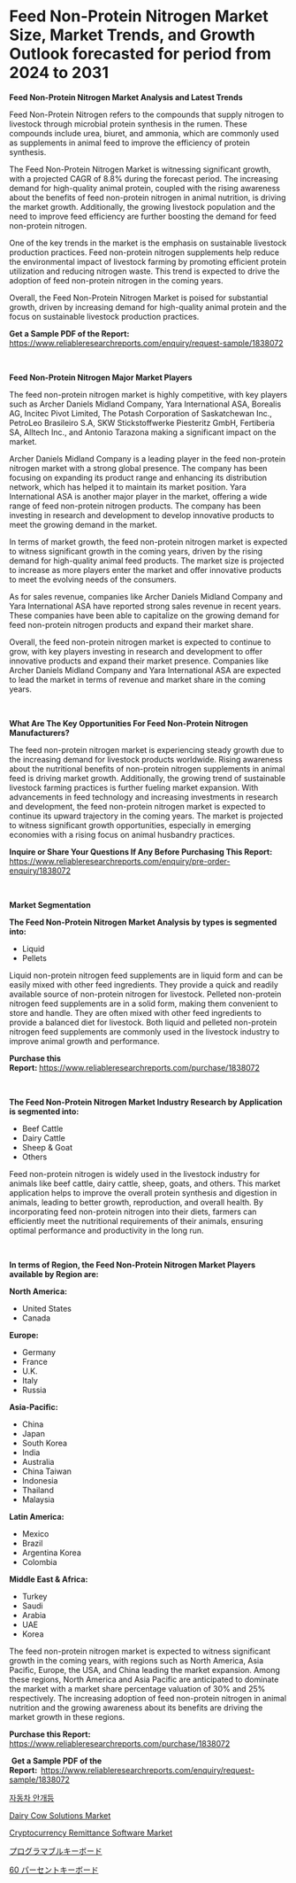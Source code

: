 <p><h1>Feed Non-Protein Nitrogen Market Size, Market Trends, and Growth Outlook forecasted for period from 2024 to 2031</h1></p><p><strong>Feed Non-Protein Nitrogen Market Analysis and Latest Trends</strong></p>
<p><p>Feed Non-Protein Nitrogen refers to the compounds that supply nitrogen to livestock through microbial protein synthesis in the rumen. These compounds include urea, biuret, and ammonia, which are commonly used as supplements in animal feed to improve the efficiency of protein synthesis.</p><p>The Feed Non-Protein Nitrogen Market is witnessing significant growth, with a projected CAGR of 8.8% during the forecast period. The increasing demand for high-quality animal protein, coupled with the rising awareness about the benefits of feed non-protein nitrogen in animal nutrition, is driving the market growth. Additionally, the growing livestock population and the need to improve feed efficiency are further boosting the demand for feed non-protein nitrogen.</p><p>One of the key trends in the market is the emphasis on sustainable livestock production practices. Feed non-protein nitrogen supplements help reduce the environmental impact of livestock farming by promoting efficient protein utilization and reducing nitrogen waste. This trend is expected to drive the adoption of feed non-protein nitrogen in the coming years.</p><p>Overall, the Feed Non-Protein Nitrogen Market is poised for substantial growth, driven by increasing demand for high-quality animal protein and the focus on sustainable livestock production practices.</p></p>
<p><strong>Get a Sample PDF of the Report:&nbsp;</strong> <a href="https://www.reliableresearchreports.com/enquiry/request-sample/1838072">https://www.reliableresearchreports.com/enquiry/request-sample/1838072</a></p>
<p>&nbsp;</p>
<p><strong>Feed Non-Protein Nitrogen Major Market Players</strong></p>
<p><p>The feed non-protein nitrogen market is highly competitive, with key players such as Archer Daniels Midland Company, Yara International ASA, Borealis AG, Incitec Pivot Limited, The Potash Corporation of Saskatchewan Inc., PetroLeo Brasileiro S.A, SKW Stickstoffwerke Piesteritz GmbH, Fertiberia SA, Alltech Inc., and Antonio Tarazona making a significant impact on the market.</p><p>Archer Daniels Midland Company is a leading player in the feed non-protein nitrogen market with a strong global presence. The company has been focusing on expanding its product range and enhancing its distribution network, which has helped it to maintain its market position. Yara International ASA is another major player in the market, offering a wide range of feed non-protein nitrogen products. The company has been investing in research and development to develop innovative products to meet the growing demand in the market.</p><p>In terms of market growth, the feed non-protein nitrogen market is expected to witness significant growth in the coming years, driven by the rising demand for high-quality animal feed products. The market size is projected to increase as more players enter the market and offer innovative products to meet the evolving needs of the consumers.</p><p>As for sales revenue, companies like Archer Daniels Midland Company and Yara International ASA have reported strong sales revenue in recent years. These companies have been able to capitalize on the growing demand for feed non-protein nitrogen products and expand their market share.</p><p>Overall, the feed non-protein nitrogen market is expected to continue to grow, with key players investing in research and development to offer innovative products and expand their market presence. Companies like Archer Daniels Midland Company and Yara International ASA are expected to lead the market in terms of revenue and market share in the coming years.</p></p>
<p>&nbsp;</p>
<p><strong>What Are The Key Opportunities For Feed Non-Protein Nitrogen Manufacturers?</strong></p>
<p><p>The feed non-protein nitrogen market is experiencing steady growth due to the increasing demand for livestock products worldwide. Rising awareness about the nutritional benefits of non-protein nitrogen supplements in animal feed is driving market growth. Additionally, the growing trend of sustainable livestock farming practices is further fueling market expansion. With advancements in feed technology and increasing investments in research and development, the feed non-protein nitrogen market is expected to continue its upward trajectory in the coming years. The market is projected to witness significant growth opportunities, especially in emerging economies with a rising focus on animal husbandry practices.</p></p>
<p><strong>Inquire or Share Your Questions If Any Before Purchasing This Report:</strong> <a href="https://www.reliableresearchreports.com/enquiry/pre-order-enquiry/1838072">https://www.reliableresearchreports.com/enquiry/pre-order-enquiry/1838072</a></p>
<p>&nbsp;</p>
<p><strong>Market Segmentation</strong></p>
<p><strong>The Feed Non-Protein Nitrogen Market Analysis by types is segmented into:</strong></p>
<p><ul><li>Liquid</li><li>Pellets</li></ul></p>
<p><p>Liquid non-protein nitrogen feed supplements are in liquid form and can be easily mixed with other feed ingredients. They provide a quick and readily available source of non-protein nitrogen for livestock. Pelleted non-protein nitrogen feed supplements are in a solid form, making them convenient to store and handle. They are often mixed with other feed ingredients to provide a balanced diet for livestock. Both liquid and pelleted non-protein nitrogen feed supplements are commonly used in the livestock industry to improve animal growth and performance.</p></p>
<p><strong>Purchase this Report:&nbsp;</strong><a href="https://www.reliableresearchreports.com/purchase/1838072">https://www.reliableresearchreports.com/purchase/1838072</a></p>
<p>&nbsp;</p>
<p><strong>The Feed Non-Protein Nitrogen Market Industry Research by Application is segmented into:</strong></p>
<p><ul><li>Beef Cattle</li><li>Dairy Cattle</li><li>Sheep & Goat</li><li>Others</li></ul></p>
<p><p>Feed non-protein nitrogen is widely used in the livestock industry for animals like beef cattle, dairy cattle, sheep, goats, and others. This market application helps to improve the overall protein synthesis and digestion in animals, leading to better growth, reproduction, and overall health. By incorporating feed non-protein nitrogen into their diets, farmers can efficiently meet the nutritional requirements of their animals, ensuring optimal performance and productivity in the long run.</p></p>
<p>&nbsp;</p>
<p><strong>In terms of Region, the Feed Non-Protein Nitrogen Market Players available by Region are:</strong></p>
<p>
    <p> <strong> North America: </strong>
        <ul>
            <li>United States</li>
            <li>Canada</li>
        </ul>
        </p> 
    <p> <strong> Europe: </strong>
        <ul>
            <li>Germany</li>
            <li>France</li>
            <li>U.K.</li>
            <li>Italy</li>
            <li>Russia</li>
        </ul>
        </p> 
    <p> <strong> Asia-Pacific: </strong>
        <ul>
            <li>China</li>
            <li>Japan</li>
            <li>South Korea</li>
            <li>India</li>
            <li>Australia</li>
            <li>China Taiwan</li>
            <li>Indonesia</li>
            <li>Thailand</li>
            <li>Malaysia</li>
        </ul>
        </p> 
    <p> <strong> Latin America: </strong>
        <ul>
            <li>Mexico</li>
            <li>Brazil</li>
            <li>Argentina Korea</li>
            <li>Colombia</li>
        </ul>
        </p> 
    <p> <strong> Middle East & Africa: </strong>
        <ul>
            <li>Turkey</li>
            <li>Saudi</li>
            <li>Arabia</li>
            <li>UAE</li>
            <li>Korea</li>
        </ul>
    </p>
    </p>
<p><p>The feed non-protein nitrogen market is expected to witness significant growth in the coming years, with regions such as North America, Asia Pacific, Europe, the USA, and China leading the market expansion. Among these regions, North America and Asia Pacific are anticipated to dominate the market with a market share percentage valuation of 30% and 25% respectively. The increasing adoption of feed non-protein nitrogen in animal nutrition and the growing awareness about its benefits are driving the market growth in these regions.</p></p>
<p><strong>Purchase this Report: </strong><a href="https://www.reliableresearchreports.com/purchase/1838072">https://www.reliableresearchreports.com/purchase/1838072</a></p>
<p>&nbsp;<strong>Get a Sample PDF of the Report:&nbsp;&nbsp;</strong><a href="https://www.reliableresearchreports.com/enquiry/request-sample/1838072">https://www.reliableresearchreports.com/enquiry/request-sample/1838072</a></p>
<p><strong></strong></p>
<p><p><a href="https://medium.com/@yohan.grilli/2024%EB%85%84%EB%B6%80%ED%84%B0-2031%EB%85%84%EA%B9%8C%EC%A7%80%EC%9D%98-%EC%9E%90%EB%8F%99%EC%B0%A8-%EC%95%88%EA%B0%9C%EB%93%B1-%EC%8B%9C%EC%9E%A5-%EB%B6%84%EC%84%9D-%EB%B0%8F-%EA%B7%9C%EB%AA%A8-%EC%98%88%EC%B8%A1-da99f607aa66">자동차 안개등</a></p><p><a href="https://github.com/julyju69/Market-Research-Report-List-2/blob/main/dairy-cow-solutions-market.md">Dairy Cow Solutions Market</a></p><p><a href="https://spotless-saver-8fd.notion.site/Cryptocurrency-Remittance-Software-Market-A-Comprehensive-Report-of-its-Market-Share-Growth-Trend-45f975c1b23743049cb73630777c048d">Cryptocurrency Remittance Software Market</a></p><p><a href="https://medium.com/@entelabrahimi1961/%E3%83%97%E3%83%AD%E3%82%B0%E3%83%A9%E3%83%9E%E3%83%96%E3%83%AB%E3%82%AD%E3%83%BC%E3%83%9C%E3%83%BC%E3%83%89%E5%B8%82%E5%A0%B4%E3%81%AE%E5%B1%95%E6%9C%9B-%E6%A5%AD%E7%95%8C%E3%81%AE%E6%A6%82%E8%A6%81%E3%81%A8%E4%BA%88%E6%B8%AC-2024%E5%B9%B4%E3%81%8B%E3%82%892031%E5%B9%B4%E3%81%BE%E3%81%A7-7397dc41c278">プログラマブルキーボード</a></p><p><a href="https://medium.com/@entelabrahimi1961/%E3%82%AD%E3%83%BC%E3%83%9C%E3%83%BC%E3%83%89%E5%B8%82%E5%A0%B4%E3%81%AE60-%E3%81%AE%E3%82%B7%E3%82%A7%E3%82%A2%E3%81%A8%E5%B8%82%E5%A0%B4%E5%8B%95%E5%90%91-%E5%AE%8C%E5%85%A8%E3%81%AA%E6%A5%AD%E7%95%8C%E6%A6%82%E8%A6%81-2024%E5%B9%B4%E3%81%8B%E3%82%892031%E5%B9%B4%E3%81%BE%E3%81%A7-53b80e562402">60 パーセントキーボード</a></p></p>